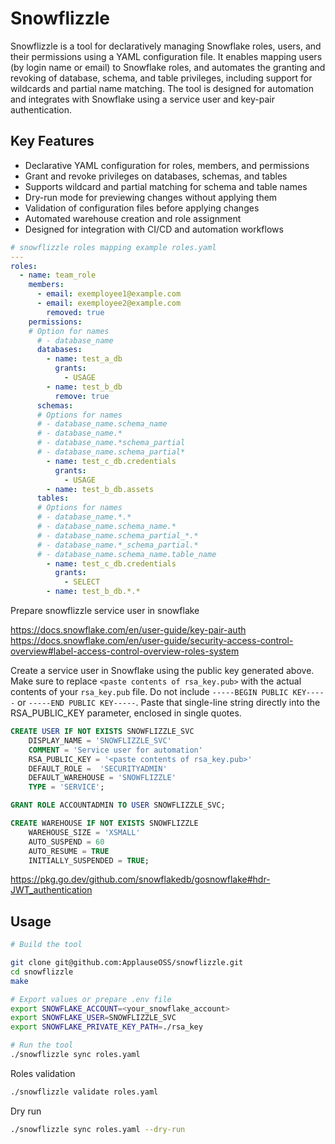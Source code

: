 # Snowflizzle

Snowflizzle is a tool for declaratively managing Snowflake roles, users, and their permissions using a YAML configuration file. It enables mapping users (by login name or email) to Snowflake roles, and automates the granting and revoking of database, schema, and table privileges, including support for wildcards and partial name matching. The tool is designed for automation and integrates with Snowflake using a service user and key-pair authentication.

## Key Features

- Declarative YAML configuration for roles, members, and permissions
- Grant and revoke privileges on databases, schemas, and tables
- Supports wildcard and partial matching for schema and table names
- Dry-run mode for previewing changes without applying them
- Validation of configuration files before applying changes
- Automated warehouse creation and role assignment
- Designed for integration with CI/CD and automation workflows

```yaml
# snowflizzle roles mapping example roles.yaml
---
roles:
  - name: team_role
    members:
      - email: exemployee1@example.com
      - email: exemployee2@example.com
        removed: true
    permissions:
    # Option for names
      # - database_name
      databases:
        - name: test_a_db
          grants:
            - USAGE
        - name: test_b_db
          remove: true
      schemas:
      # Options for names
      # - database_name.schema_name
      # - database_name.*
      # - database_name.*schema_partial
      # - database_name.schema_partial*
        - name: test_c_db.credentials
          grants:
            - USAGE
        - name: test_b_db.assets
      tables:
      # Options for names
      # - database_name.*.*
      # - database_name.schema_name.*
      # - database_name.schema_partial_*.*
      # - database_name.*_schema_partial.*
      # - database_name.schema_name.table_name
        - name: test_c_db.credentials
          grants:
            - SELECT
        - name: test_b_db.*.*
```

Prepare snowflizzle service user in snowflake

<https://docs.snowflake.com/en/user-guide/key-pair-auth>
<https://docs.snowflake.com/en/user-guide/security-access-control-overview#label-access-control-overview-roles-system>

Create a service user in Snowflake using the public key generated above. Make sure to replace `<paste contents of rsa_key.pub>` with the actual contents of your `rsa_key.pub` file.
Do not include `-----BEGIN PUBLIC KEY-----` or `-----END PUBLIC KEY-----`. Paste that single-line string directly into the RSA_PUBLIC_KEY parameter, enclosed in single quotes.

```sql
CREATE USER IF NOT EXISTS SNOWFLIZZLE_SVC
    DISPLAY_NAME = 'SNOWFLIZZLE_SVC'
    COMMENT = 'Service user for automation'
    RSA_PUBLIC_KEY = '<paste contents of rsa_key.pub>'
    DEFAULT_ROLE =  'SECURITYADMIN'
    DEFAULT_WAREHOUSE = 'SNOWFLIZZLE'
    TYPE = 'SERVICE';

GRANT ROLE ACCOUNTADMIN TO USER SNOWFLIZZLE_SVC;

CREATE WAREHOUSE IF NOT EXISTS SNOWFLIZZLE
    WAREHOUSE_SIZE = 'XSMALL'
    AUTO_SUSPEND = 60
    AUTO_RESUME = TRUE
    INITIALLY_SUSPENDED = TRUE;
```

<https://pkg.go.dev/github.com/snowflakedb/gosnowflake#hdr-JWT_authentication>

## Usage

```bash
# Build the tool

git clone git@github.com:ApplauseOSS/snowflizzle.git
cd snowflizzle
make

# Export values or prepare .env file
export SNOWFLAKE_ACCOUNT=<your_snowflake_account>
export SNOWFLAKE_USER=SNOWFLIZZLE_SVC
export SNOWFLAKE_PRIVATE_KEY_PATH=./rsa_key

# Run the tool
./snowflizzle sync roles.yaml
```

Roles validation

```bash
./snowflizzle validate roles.yaml
```

Dry run

```bash
./snowflizzle sync roles.yaml --dry-run
```

